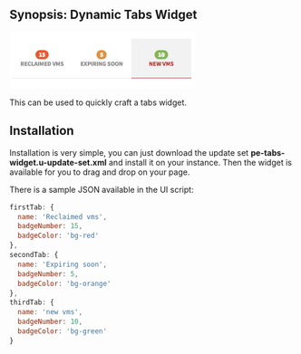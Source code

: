 ## Synopsis: Dynamic Tabs Widget

![alt text](../../images/pe-dynamic-tabs-widget.png "Dynamic Tabs")

This can be used to quickly craft a tabs widget.

## Installation

Installation is very simple, you can just download the update set **pe-tabs-widget.u-update-set.xml** and install it on your instance. Then the widget is available for you to drag and drop on your page.

There is a sample JSON available in the UI script:

```javascript
firstTab: {
  name: 'Reclaimed vms',
  badgeNumber: 15,
  badgeColor: 'bg-red'
},
secondTab: {
  name: 'Expiring soon',
  badgeNumber: 5,
  badgeColor: 'bg-orange'
},
thirdTab: {
  name: 'new vms',
  badgeNumber: 10,
  badgeColor: 'bg-green'
}
```